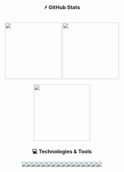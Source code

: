 <div align="center">

  ### ⚡ GitHub Stats
  
  <div><br>
    <img align="center" height="180em" src="https://github-readme-stats.vercel.app/api?username=lucasespassini&theme=tokyonight&show_icons=true">
    <img align="center" height="180em" src="https://github-readme-stats.vercel.app/api/top-langs/?username=lucasespassini&layout=compact&theme=tokyonight&exclude_repo=formacao-nodejs&langs_count=6&hide=c++,ejs">
  </div>
  <br>
  <img align="center" height="180em" src="https://github-readme-streak-stats.herokuapp.com/?user=lucasespassini&theme=tokyonight">
  
  ### 💻 Technologies & Tools
 
  <div style="display: flex; justify-content: center;"><br>
    <img align="center" src="https://img.shields.io/badge/JavaScript-323330?style=for-the-badge&logo=javascript&logoColor=F7DF1E" />
    <img align="center" src="https://img.shields.io/badge/TypeScript-007ACC?style=for-the-badge&logo=typescript&logoColor=white" />
    <img align="center" src="https://img.shields.io/badge/Node.js-339933?style=for-the-badge&logo=nodedotjs&logoColor=white" />
    <img align="center" src="https://img.shields.io/badge/Express.js-000000?style=for-the-badge&logo=express&logoColor=white" />
    <img align="center" src="https://img.shields.io/badge/fastify-%23000000.svg?style=for-the-badge&logo=fastify&logoColor=white" />
    <img align="center" src="https://img.shields.io/badge/nestjs-E0234E?style=for-the-badge&logo=nestjs&logoColor=white" />
    <img align="center" src="https://img.shields.io/badge/Socket.io-010101?&style=for-the-badge&logo=Socket.io&logoColor=white" />
    <img align="center" src="https://img.shields.io/badge/MySQL-005C84?style=for-the-badge&logo=mysql&logoColor=white" />
    <img align="center" src="https://img.shields.io/badge/MongoDB-4EA94B?style=for-the-badge&logo=mongodb&logoColor=white" />
    <img align="center" src="https://img.shields.io/badge/Prisma-3982CE?style=for-the-badge&logo=Prisma&logoColor=white" />
    <img align="center" src="https://img.shields.io/badge/Sequelize-52B0E7?style=for-the-badge&logo=Sequelize&logoColor=white" />
    <img align="center" src="https://img.shields.io/badge/JWT-000000?style=for-the-badge&logo=JSON%20web%20tokens&logoColor=white" />
    <img align="center" src="https://img.shields.io/badge/React-20232A?style=for-the-badge&logo=react&logoColor=61DAFB" />
    <img align="center" src="https://img.shields.io/badge/React_Native-20232A?style=for-the-badge&logo=react&logoColor=61DAFB" />
    <img align="center" src="https://img.shields.io/badge/chakra-%234ED1C5.svg?style=for-the-badge&logo=chakraui&logoColor=white" />
    <img align="center" src="https://img.shields.io/badge/GIT-E44C30?style=for-the-badge&logo=git&logoColor=white" />
  </div>

</div>
